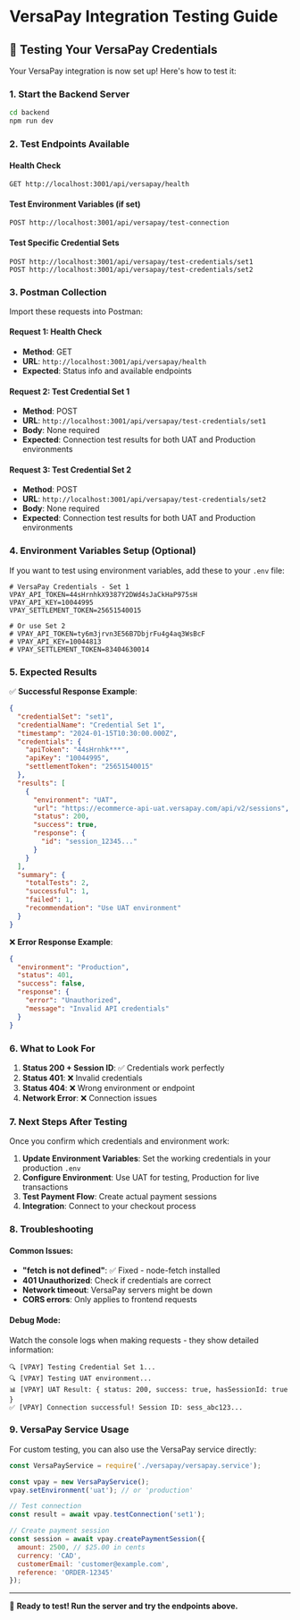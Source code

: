 # VersaPay Integration Testing Guide

## 🚀 Testing Your VersaPay Credentials

Your VersaPay integration is now set up! Here's how to test it:

### 1. Start the Backend Server
```bash
cd backend
npm run dev
```

### 2. Test Endpoints Available

#### Health Check
```
GET http://localhost:3001/api/versapay/health
```

#### Test Environment Variables (if set)
```
POST http://localhost:3001/api/versapay/test-connection
```

#### Test Specific Credential Sets
```
POST http://localhost:3001/api/versapay/test-credentials/set1
POST http://localhost:3001/api/versapay/test-credentials/set2
```

### 3. Postman Collection

Import these requests into Postman:

#### Request 1: Health Check
- **Method**: GET
- **URL**: `http://localhost:3001/api/versapay/health`
- **Expected**: Status info and available endpoints

#### Request 2: Test Credential Set 1
- **Method**: POST  
- **URL**: `http://localhost:3001/api/versapay/test-credentials/set1`
- **Body**: None required
- **Expected**: Connection test results for both UAT and Production environments

#### Request 3: Test Credential Set 2
- **Method**: POST
- **URL**: `http://localhost:3001/api/versapay/test-credentials/set2`
- **Body**: None required
- **Expected**: Connection test results for both UAT and Production environments

### 4. Environment Variables Setup (Optional)

If you want to test using environment variables, add these to your `.env` file:

```env
# VersaPay Credentials - Set 1
VPAY_API_TOKEN=44sHrnhkX9387Y2DWd4sJaCkHaP975sH
VPAY_API_KEY=10044995
VPAY_SETTLEMENT_TOKEN=25651540015

# Or use Set 2
# VPAY_API_TOKEN=ty6m3jrvn3E56B7DbjrFu4g4aq3WsBcF
# VPAY_API_KEY=10044813
# VPAY_SETTLEMENT_TOKEN=83404630014
```

### 5. Expected Results

✅ **Successful Response Example**:
```json
{
  "credentialSet": "set1",
  "credentialName": "Credential Set 1",
  "timestamp": "2024-01-15T10:30:00.000Z",
  "credentials": {
    "apiToken": "44sHrnhk***",
    "apiKey": "10044995",
    "settlementToken": "25651540015"
  },
  "results": [
    {
      "environment": "UAT",
      "url": "https://ecommerce-api-uat.versapay.com/api/v2/sessions",
      "status": 200,
      "success": true,
      "response": {
        "id": "session_12345..."
      }
    }
  ],
  "summary": {
    "totalTests": 2,
    "successful": 1,
    "failed": 1,
    "recommendation": "Use UAT environment"
  }
}
```

❌ **Error Response Example**:
```json
{
  "environment": "Production",
  "status": 401,
  "success": false,
  "response": {
    "error": "Unauthorized",
    "message": "Invalid API credentials"
  }
}
```

### 6. What to Look For

1. **Status 200 + Session ID**: ✅ Credentials work perfectly
2. **Status 401**: ❌ Invalid credentials
3. **Status 404**: ❌ Wrong environment or endpoint
4. **Network Error**: ❌ Connection issues

### 7. Next Steps After Testing

Once you confirm which credentials and environment work:

1. **Update Environment Variables**: Set the working credentials in your production `.env`
2. **Configure Environment**: Use UAT for testing, Production for live transactions
3. **Test Payment Flow**: Create actual payment sessions
4. **Integration**: Connect to your checkout process

### 8. Troubleshooting

#### Common Issues:
- **"fetch is not defined"**: ✅ Fixed - node-fetch installed
- **401 Unauthorized**: Check if credentials are correct
- **Network timeout**: VersaPay servers might be down
- **CORS errors**: Only applies to frontend requests

#### Debug Mode:
Watch the console logs when making requests - they show detailed information:
```
🔍 [VPAY] Testing Credential Set 1...
🔍 [VPAY] Testing UAT environment...
📊 [VPAY] UAT Result: { status: 200, success: true, hasSessionId: true }
✅ [VPAY] Connection successful! Session ID: sess_abc123...
```

### 9. VersaPay Service Usage

For custom testing, you can also use the VersaPay service directly:

```javascript
const VersaPayService = require('./versapay/versapay.service');

const vpay = new VersaPayService();
vpay.setEnvironment('uat'); // or 'production'

// Test connection
const result = await vpay.testConnection('set1');

// Create payment session
const session = await vpay.createPaymentSession({
  amount: 2500, // $25.00 in cents
  currency: 'CAD',
  customerEmail: 'customer@example.com',
  reference: 'ORDER-12345'
});
```

---

🎯 **Ready to test! Run the server and try the endpoints above.**
